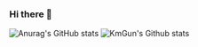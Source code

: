### Hi there 👋

![Anurag's GitHub stats](https://github-readme-stats.vercel.app/api?username=KmGun&show_icons=true&theme=radical)
![KmGun's Github stats](https://github-readme-stats.vercel.app/api/top-langs/?username=KmGun&langs_count=8)
<!--
**KmGun/KmGun** is a ✨ _special_ ✨ repository because its `README.md` (this file) appears on your GitHub profile.

Here are some ideas to get you started:

- 🔭 I’m currently working on ...
- 🌱 I’m currently learning ...
- 👯 I’m looking to collaborate on ...
- 🤔 I’m looking for help with ...
- 💬 Ask me about ...
- 📫 How to reach me: ...
- 😄 Pronouns: ...
- ⚡ Fun fact: ...
-->
